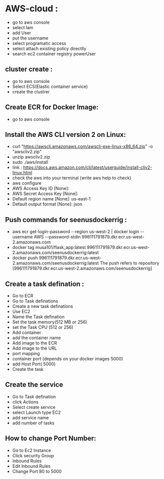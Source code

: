 # AWS-cloud :

- go to aws console
- select Iam
- add User
- put the username
- select programatic access
- select attach existing policy directlly
- search ec2 container registry powerUser

## cluster create :
- go to aws console
- Select ECS(Elastic container service)
- create the clustrer

## Create ECR for Docker Image:
- go to aws console

## Install the AWS CLI version 2 on Linux:
- curl "https://awscli.amazonaws.com/awscli-exe-linux-x86_64.zip" -o "awscliv2.zip"
- unzip awscliv2.zip
- sudo ./aws/install
- link : https://docs.aws.amazon.com/cli/latest/userguide/install-cliv2-linux.html
- check the aws into your terminal (write aws help to check)
- aws configure
- AWS Access Key ID [None]:
- AWS Secret Access Key [None]:
- Default region name [None]: us-east-1
- Default output format [None]: json
## Push commands for seenusdockerrig :
- aws ecr get-login-password --region us-west-2 | docker login --username AWS --password-stdin 996111791879.dkr.ecr.us-west-2.amazonaws.com
- docker tag musa101/flask_app:latest   996111791879.dkr.ecr.us-west-2.amazonaws.com/seenusdockerrig:latest
-  docker push 996111791879.dkr.ecr.us-west-2.amazonaws.com/seenusdockerrig:latest The push refers to repository [996111791879.dkr.ecr.us-west-2.amazonaws.com/seenusdockerrig]

## Create a task defination :
- Go to ECR
- Go to Task definations
- Create a new task definations
- Use EC2
- Name the Task defination
- Set the task memory(512 MB or 256)
- set the Task CPU (512 or 256)
- Add container
- add the container name
- Add image to the ECR
- Add image to the URL
- port mapping
- container port (depends on your docker images 5000)
- add Host Port( 5000)
- Create the task

## Create the service
- Go to Task defination
- click Actions
- Select create service
- select Launch type EC2
- add service name
- add number of tasks



## How to change Port Number:

- Go to Ec2 Instance
- Click security Group
- Inbound Rules
- Edit Inbound Rules
- Change Port 80 to 5000 





